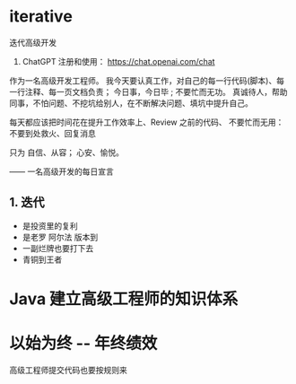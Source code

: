 # iterative
迭代高级开发


1. ChatGPT 注册和使用： https://chat.openai.com/chat

作为一名高级开发工程师。
我今天要认真工作，对自己的每一行代码(脚本)、每一行注释、每一页文档负责； 
今日事，今日毕 ;  不要忙而无功。
真诚待人，帮助同事，不怕问题、不挖坑给别人，在不断解决问题、填坑中提升自己。

每天都应该把时间花在提升工作效率上、Review 之前的代码、
不要忙而无用： 不要到处救火、回复消息

只为 自信、从容； 心安、愉悦。

——  一名高级开发的每日宣言


## 1. 迭代

- 是投资里的复利
- 是老罗 阿尔法 版本到
- 一副烂牌也要打下去
- 青铜到王者

# Java 建立高级工程师的知识体系


# 以始为终 -- 年终绩效

高级工程师提交代码也要按规则来
